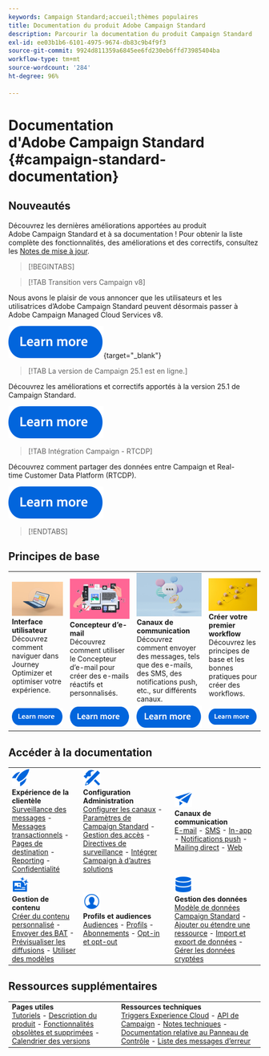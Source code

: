 ```yaml
---
keywords: Campaign Standard;accueil;thèmes populaires
title: Documentation du produit Adobe Campaign Standard
description: Parcourir la documentation du produit Campaign Standard
exl-id: ee03b1b6-6101-4975-9674-db83c9b4f9f3
source-git-commit: 9924d811359a6845ee6fd230eb6ffd73985404ba
workflow-type: tm+mt
source-wordcount: '284'
ht-degree: 96%

---
```


# Documentation d&#39;Adobe Campaign Standard {#campaign-standard-documentation}

## Nouveautés

Découvrez les dernières améliorations apportées au produit Adobe Campaign Standard et à sa documentation ! Pour obtenir la liste complète des fonctionnalités, des améliorations et des correctifs, consultez les [Notes de mise à jour](rn/using/release-notes.md).

>[!BEGINTABS]

>[!TAB Transition vers Campaign v8]

Nous avons le plaisir de vous annoncer que les utilisateurs et les utilisatrices d’Adobe Campaign Standard peuvent désormais passer à Adobe Campaign Managed Cloud Services v8.

[![Image](assets/do-not-localize/learn-more-button.svg)](https://experienceleague.adobe.com/fr/docs/campaign-web/acs-to-ac/home){target="_blank"}

>[!TAB La version de Campaign 25.1 est en ligne.]

Découvrez les améliorations et correctifs apportés à la version 25.1 de Campaign Standard.

[![image](assets/do-not-localize/learn-more-button.svg)](rn/using/release-notes.md)

>[!TAB Intégration Campaign - RTCDP]

Découvrez comment partager des données entre Campaign et Real-time Customer Data Platform (RTCDP).

[![image](assets/do-not-localize/learn-more-button.svg)](integrating/using/get-started-sources-destinations.md)

>[!ENDTABS]

## Principes de base

<table style="table-layout:fixed">
  <tr style="border: 0;">
    <td>
    <a href="start/using/about-the-interface.md"><img src="assets/do-not-localize/start-interface.jpeg"></a>
    <div><strong>Interface utilisateur</strong><br/>Découvrez comment naviguer dans Journey Optimizer et optimiser votre expérience.</div>
    </td>
    <td>
    <a href="designing/using/designing-content-in-adobe-campaign.md"><img src="assets/do-not-localize/start-designer.png"></a>
    <div><strong>Concepteur d’e-mail</strong><br/>Découvrez comment utiliser le Concepteur d’e-mail pour créer des e-mails réactifs et personnalisés.</div>
    </td>
    <td>
    <a href="channels/using/get-started-communication-channels.md"><img src="assets/do-not-localize/start-deliveries.jpeg"></a>
    <div><strong>Canaux de communication</strong><br/>Découvrez comment envoyer des messages, tels que des e-mails, des SMS, des notifications push, etc., sur différents canaux.
    </td>
    <td>
    <a href="automating/using/building-a-workflow.md"><img src="assets/do-not-localize/start-workflows.jpeg"></a>
    <div><strong>Créer votre premier workflow</strong><br/>Découvrez les principes de base et les bonnes pratiques pour créer des workflows.</div>
    </td>
  </tr>
  <tr style="border: 0;">
    <td align="center"><a href="start/using/about-the-interface.md"><img src="assets/do-not-localize/learn-more-button.svg"></a></td>
    <td align="center"><a href="designing/using/designing-content-in-adobe-campaign.md"><img src="assets/do-not-localize/learn-more-button.svg"></a></td>
    <td align="center"><a href="channels/using/get-started-communication-channels.md"><img src="assets/do-not-localize/learn-more-button.svg"></a></td>
    <td align="center"><a href="automating/using/building-a-workflow.md"><img src="assets/do-not-localize/learn-more-button.svg"></a></td>
    </tr>
</table>

## Accéder à la documentation

<table style="table-layout:auto">
  <tr style="border: 0;">
    <td>
      <img src="assets/do-not-localize/icon-quick-start.svg" width="35px"><br/>
      <strong>Expérience de la clientèle</strong><br/><a href="sending/using/track-and-monitor.md">Surveillance des messages</a> - <a href="channels/using/getting-started-with-transactional-msg.md">Messages transactionnels</a> - <a href="channels/using/getting-started-with-landing-pages.md">Pages de destination</a> - <a href="reporting/using/about-dynamic-reports.md">Reporting</a> - <a href="start/using/privacy-management.md">Confidentialité</a>
    </td>
    <td>
      <img src="assets/do-not-localize/icon-configure.svg" width="35px"><br/>
      <strong>Configuration<br/>Administration</strong><br/><a href="administration/using/about-channel-configuration.md">Configurer les canaux</a> - <a href="administration/using/about-campaign-standard-settings.md">Paramètres de Campaign Standard</a>  - <a href="administration/using/about-access-management.md">Gestion des accès</a> - <a href="administration/using/monitoring-guidelines.md">Directives de surveillance</a> - <a href="integrating/using/get-started-campaign-integrations.md">Intégrer Campaign à d’autres solutions</a>
    </td>
    <td>
      <img src="assets/do-not-localize/icon-campaign.svg" width="35px"><br/>
      <strong>Canaux de communication</strong><br/><a href="channels/using/about-emails.md">E-mail</a> - <a href="channels/using/about-sms-messages.md">SMS</a> - <a href="channels/using/about-in-app-messaging.md">In-app</a> - <a href="channels/using/about-push-notifications.md">Notifications push</a> - <a href="channels/using/about-direct-mail.md">Mailing direct</a> - <a href="channels/using/about-direct-mail.md">Web</a>
    </td>
  </tr>
  <tr style="border: 0;">
    <td>
      <img src="assets/do-not-localize/icon-content.svg" width="35px"><br/>
      <strong>Gestion de contenu</strong><br/><a href="sending/using/design-and-personalize.md">Créer du contenu personnalisé</a> - <a href="sending/using/sending-proofs.md">Envoyer des BAT</a> - <a href="sending/using/previewing-messages.md">Prévisualiser les diffusions</a> - <a href="sending/using/use-templates.md">Utiliser des modèles</a>
    </td>
    <td>
      <img src="assets/do-not-localize/icon_profile-audience.svg" width="35px"><br/>
      <strong>Profils et audiences</strong><br/><a href="audiences/using/about-audiences.md">Audiences</a> - <a href="audiences/using/about-profiles.md">Profils</a> - <a href="audiences/using/about-subscriptions.md">Abonnements</a> - <a href="audiences/using/about-opt-in-and-opt-out-in-campaign.md">Opt-in et opt-out</a>
    </td>
    <td>
      <img src="assets/do-not-localize/icon-data.svg" width="35px"><br/>
      <strong>Gestion des données</strong><br/><a href="developing/using/data-model-concepts.md">Modèle de données Campaign Standard</a> - <a href="developing/using/key-steps-to-add-a-resource.md">Ajouter ou étendre une ressource</a> - <a href="automating/using/about-data-import-and-export.md">Import et export de données</a> - <a href="automating/using/managing-encrypted-data.md">Gérer les données cryptées</a>
    </td>
  </tr>
</table>

## Ressources supplémentaires

<table style="table-layout:fixed"><tr style="border: 0;">
<td><strong>Pages utiles</strong><br/>
<a href="https://experienceleague.adobe.com/fr/docs/campaign-standard-learn/tutorials/overview" target="_blank">Tutoriels</a> - <a href="https://helpx.adobe.com/fr/legal/product-descriptions/campaign-standard.html" target="_blank">Description du produit</a> - <a href="rn/using/deprecated-features.md">Fonctionnalités obsolètes et supprimées</a> - <a href="rn/using/release-planning.md">Calendrier des versions</a>
</td>
<td><strong>Ressources techniques</strong><br/>
<a href="integrating/using/about-adobe-experience-cloud-triggers.md">Triggers Experience Cloud</a> - <a href="api/using/get-started-apis.md">API de Campaign</a> - <a href="https://helpx.adobe.com/fr/campaign/kb/acs-article-list.html" target="blank">Notes techniques</a> - <a href="https://experienceleague.adobe.com/docs/control-panel/using/control-panel-home.html?lang=fr" target="_blank">Documentation relative au Panneau de Contrôle</a> - <a href="https://experienceleague.adobe.com/developer/campaign-errors/error_codes.html">Liste des messages d’erreur</a>
</td>
</tr></table>